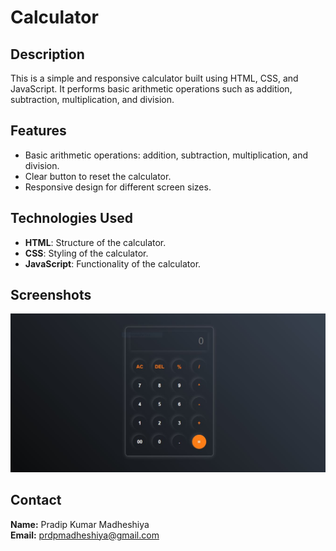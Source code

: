 # Calculator

## Description

This is a simple and responsive calculator built using HTML, CSS, and JavaScript. It performs basic arithmetic operations such as addition, subtraction, multiplication, and division.

## Features

- Basic arithmetic operations: addition, subtraction, multiplication, and division.
- Clear button to reset the calculator.
- Responsive design for different screen sizes.

## Technologies Used

- **HTML**: Structure of the calculator.
- **CSS**: Styling of the calculator.
- **JavaScript**: Functionality of the calculator.

## Screenshots
![Calculator Screenshot](./images/cal_screnshot.JPG)

## Contact
**Name:** Pradip Kumar Madheshiya <br>
**Email:** prdpmadheshiya@gmail.com

